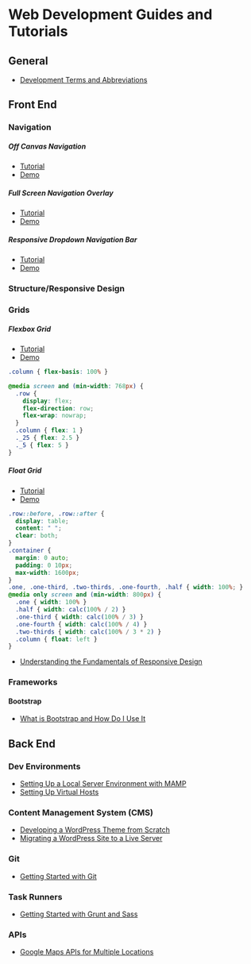 Web Development Guides and Tutorials
========

## General

* [Development Terms and Abbreviations](http://www.taniarascia.com/development-terms-abbreviations/)

## Front End

### Navigation

##### Off Canvas Navigation
* [Tutorial](http://www.taniarascia.com/off-canvas-navigation/)
* [Demo](http://codepen.io/taniarascia/full/QjBwpB/)

##### Full Screen Navigation Overlay
* [Tutorial](http://www.taniarascia.com/full-screen-navigation-overlay/)
* [Demo](http://codepen.io/taniarascia/full/yYrXRG/) 

##### Responsive Dropdown Navigation Bar
* [Tutorial](http://www.taniarascia.com/responsive-dropdown-navigation-bar/)
* [Demo](http://codepen.io/taniarascia/full/dYvvYv/)

### Structure/Responsive Design

### Grids

##### Flexbox Grid

* [Tutorial](http://www.taniarascia.com/easiest-flex-grid-ever/)
* [Demo](http://codepen.io/taniarascia/full/rOLEGe/)

```css
.column { flex-basis: 100% }

@media screen and (min-width: 768px) {
  .row {
    display: flex;
    flex-direction: row;
    flex-wrap: nowrap;
  }
  .column { flex: 1 }
  ._25 { flex: 2.5 }
  ._5 { flex: 5 }
}
```

##### Float Grid

* [Tutorial](http://www.taniarascia.com/you-dont-need-a-framework/)
* [Demo](http://codepen.io/taniarascia/pen/GpGdyy)

```css
.row::before, .row::after {
  display: table;
  content: " ";
  clear: both;
}
.container {
  margin: 0 auto;
  padding: 0 10px;
  max-width: 1600px;
}
.one, .one-third, .two-thirds, .one-fourth, .half { width: 100%; }
@media only screen and (min-width: 800px) {
  .one { width: 100% }
  .half { width: calc(100% / 2) }
  .one-third { width: calc(100% / 3) }
  .one-fourth { width: calc(100% / 4) }
  .two-thirds { width: calc(100% / 3 * 2) }
  .column { float: left }
}
```

* [Understanding the Fundamentals of Responsive Design](http://www.taniarascia.com/you-dont-need-a-framework/)


### Frameworks

#### Bootstrap

* [What is Bootstrap and How Do I Use It](http://www.taniarascia.com/what-is-bootstrap-and-how-do-i-use-it/)

## Back End

### Dev Environments

* [Setting Up a Local Server Environment with MAMP](http://www.taniarascia.com/local-environment/)
* [Setting Up Virtual Hosts](http://www.taniarascia.com/setting-up-virtual-hosts/)

### Content Management System (CMS)

* [Developing a WordPress Theme from Scratch](http://www.taniarascia.com/developing-a-wordpress-theme-from-scratch/)
* [Migrating a WordPress Site to a Live Server](http://www.taniarascia.com/migrating-a-wordpress-site-to-a-live-server/)

### Git

* [Getting Started with Git](http://www.taniarascia.com/getting-started-with-git/)

### Task Runners

* [Getting Started with Grunt and Sass](http://www.taniarascia.com/getting-started-with-grunt-and-sass/)

### APIs

* [Google Maps APIs for Multiple Locations](http://www.taniarascia.com/google-maps-apis-for-multiple-locations/)
